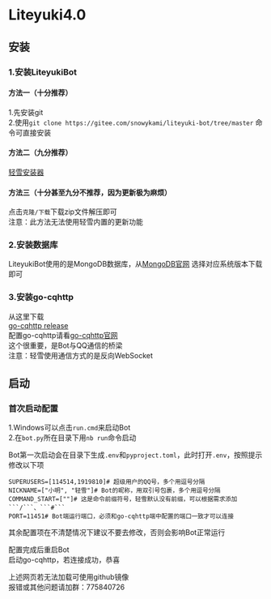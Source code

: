 # Liteyuki4.0
## 安装

### 1.安装LiteyukiBot

#### **方法一（十分推荐）**
1.先安装git<br>
2.使用```git clone https://gitee.com/snowykami/liteyuki-bot/tree/master``` 命令可直接安装

#### **方法二（九分推荐）**
[轻雪安装器](../../../../TimeRainStarSky/TRSS_Liteyuki)

#### **方法三（十分甚至九分不推荐，因为更新极为麻烦）**
点击```克隆/下载```下载zip文件解压即可<br> 
注意：此方法无法使用轻雪内置的更新功能

### 2.安装数据库

LiteyukiBot使用的是MongoDB数据库，从[MongoDB官网](https://www.mongodb.com/try/download/community-kubernetes-operator) 选择对应系统版本下载即可

### 3.安装go-cqhttp

从这里下载<br>
[go-cqhttp release](https://github.com/Mrs4s/go-cqhttp/releases) <br>
配置go-cqhttp请看[go-cqhttp官网](https://docs.go-cqhttp.org/guide/#go-cqhttp) <br>
这个很重要，是Bot与QQ通信的桥梁<br>
注意：轻雪使用通信方式的是反向WebSocket<br>
## 启动

### 首次启动配置
1.Windows可以点击```run.cmd```来启动Bot<br>
2.在```bot.py```所在目录下用```nb run```命令启动

Bot第一次启动会在目录下生成```.env```和```pyproject.toml```，此时打开```.env```，按照提示修改以下项
```dotenv
SUPERUSERS=[114514,1919810]# 超级用户的QQ号，多个用逗号分隔
NICKNAME=["小明", "轻雪"]# Bot的昵称，用双引号包裹，多个用逗号分隔
COMMAND_START=[""]# 这是命令前缀符号，轻雪默认没有前缀，可以根据需求添加```/```、```#```
PORT=11451# Bot端运行端口，必须和go-cqhttp端中配置的端口一致才可以连接
```
其余配置项在不清楚情况下建议不要去修改，否则会影响Bot正常运行

配置完成后重启Bot<br>
启动go-cqhttp，若连接成功，恭喜

上述网页若无法加载可使用github镜像<br>
报错或其他问题请加群：775840726
